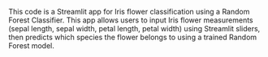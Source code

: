 This code is a Streamlit app for Iris flower classification using a Random Forest Classifier.
This app allows users to input Iris flower measurements (sepal length, sepal width, petal length, petal width) using Streamlit sliders,
then predicts which species the flower belongs to using a trained Random Forest model.
